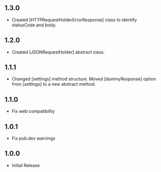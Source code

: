 ## 1.3.0

- Created [HTTPRequestHolderErrorResponse] class to identify statusCode and body.

## 1.2.0

- Created [JSONRequestHolder] abstract class.

## 1.1.1

- Changed [settings] method structure.
  Moved [dummyResponse] option from [settings] to a new abstract method.

## 1.1.0

- Fix web compatibility

## 1.0.1

- Fix pub.dev warnings

## 1.0.0

- Initial Release
